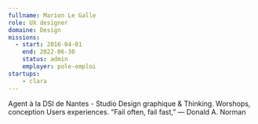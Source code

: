 ```yaml
---
fullname: Marion Le Galle
role: UX designer
domaine: Design
missions:
  - start: 2016-04-01
    end: 2022-06-30
    status: admin
    employer: pole-emploi
startups:
    - clara
---
```


Agent à la DSI de Nantes - Studio
Design graphique & Thinking. Worshops, conception Users experiences.
“Fail often, fail fast,” ― Donald A. Norman
